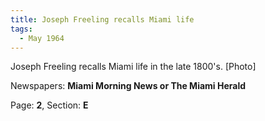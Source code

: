 ```yaml
---  
title: Joseph Freeling recalls Miami life  
tags:  
  - May 1964  
---  
```

  
Joseph Freeling recalls Miami life in the late 1800's. [Photo]  
  
Newspapers: **Miami Morning News or The Miami Herald**  
  
Page: **2**, Section: **E** 
